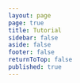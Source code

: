 ```yaml
---
layout: page
page: true
title: Tutorial
sidebar: false
aside: false
footer: false
returnToTop: false
published: true
---
```


[//]: # (// first version of this file copy from: https://github.com/vuejs/docs/blob/main/src/tutorial/)

<script>
import { defineAsyncComponent } from 'vue';
import ReplLoading from '@theme/components/ReplLoading.vue';
import { data } from './tutorial.data';

export default {
  components: {
    TutorialRepl: defineAsyncComponent({
      loader: () => import('/component/TutorialRepl.vue'),
      loadingComponent: ReplLoading
    })
  },
  data () {
    return {
      data
    };
  }
}
</script>

<ClientOnly>
    <TutorialRepl :data="data" hintText="Mostre-me!" resetText="Resetar" previousButtonText="Anterior" nextButtonText="Próximo"/>
</ClientOnly>
